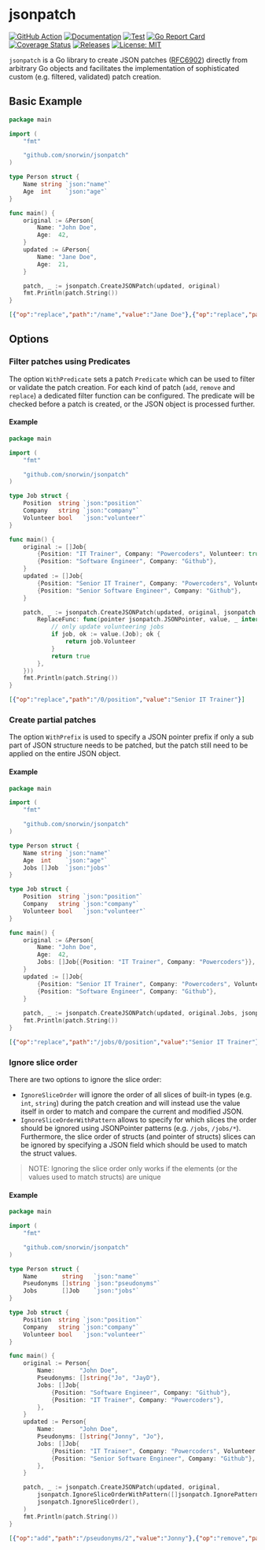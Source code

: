 # jsonpatch
[![GitHub Action](https://img.shields.io/badge/GitHub-Action-blue)](https://github.com/features/actions)
[![Documentation](https://img.shields.io/badge/godoc-reference-5272B4.svg)](https://pkg.go.dev/github.com/snorwin/jsonpatch)
[![Test](https://img.shields.io/github/actions/workflow/status/snorwin/jsonpatch/test.yaml?label=tests&logo=github)](https://github.com/snorwin/sonpatch/actions)
[![Go Report Card](https://goreportcard.com/badge/github.com/snorwin/jsonpatch)](https://goreportcard.com/report/github.com/snorwin/jsonpatch)
[![Coverage Status](https://coveralls.io/repos/github/snorwin/jsonpatch/badge.svg?branch=main)](https://coveralls.io/github/snorwin/jsonpatch?branch=main)
[![Releases](https://img.shields.io/github/v/release/snorwin/jsonpatch)](https://github.com/snorwin/jsonpatch/releases)
[![License: MIT](https://img.shields.io/badge/License-MIT-yellow.svg)](https://opensource.org/licenses/MIT)

`jsonpatch` is a Go library to create JSON patches ([RFC6902](http://tools.ietf.org/html/rfc6902)) directly from arbitrary Go objects and facilitates the implementation of sophisticated custom (e.g. filtered, validated) patch creation.

## Basic Example

```go
package main

import (
	"fmt"

	"github.com/snorwin/jsonpatch"
)

type Person struct {
	Name string `json:"name"`
	Age  int    `json:"age"`
}

func main() {
	original := &Person{
		Name: "John Doe",
		Age:  42,
	}
	updated := &Person{
		Name: "Jane Doe",
		Age:  21,
	}

	patch, _ := jsonpatch.CreateJSONPatch(updated, original)
	fmt.Println(patch.String())
}
```
```json
[{"op":"replace","path":"/name","value":"Jane Doe"},{"op":"replace","path":"/age","value":21}]
```

## Options
### Filter patches using Predicates
The option `WithPredicate` sets a patch `Predicate` which can be used to filter or validate the patch creation.
For each kind of patch (`add`, `remove` and `replace`) a dedicated filter function can be configured. The 
predicate will be checked before a patch is created, or the JSON object is processed further.

#### Example
```go
package main

import (
	"fmt"

	"github.com/snorwin/jsonpatch"
)

type Job struct {
	Position  string `json:"position"`
	Company   string `json:"company"`
	Volunteer bool   `json:"volunteer"`
}

func main() {
	original := []Job{
		{Position: "IT Trainer", Company: "Powercoders", Volunteer: true},
		{Position: "Software Engineer", Company: "Github"},
	}
	updated := []Job{
		{Position: "Senior IT Trainer", Company: "Powercoders", Volunteer: true},
		{Position: "Senior Software Engineer", Company: "Github"},
	}

	patch, _ := jsonpatch.CreateJSONPatch(updated, original, jsonpatch.WithPredicate(jsonpatch.Funcs{
		ReplaceFunc: func(pointer jsonpatch.JSONPointer, value, _ interface{}) bool {
			// only update volunteering jobs
			if job, ok := value.(Job); ok {
				return job.Volunteer
			}
			return true
		},
	}))
	fmt.Println(patch.String())
}
```

```json
[{"op":"replace","path":"/0/position","value":"Senior IT Trainer"}]
```


### Create partial patches
The option `WithPrefix` is used to specify a JSON pointer prefix if only a sub part of JSON structure needs to be patched,
but the patch still need to be applied on the entire JSON object.

#### Example
```go
package main

import (
	"fmt"

	"github.com/snorwin/jsonpatch"
)

type Person struct {
	Name string `json:"name"`
	Age  int    `json:"age"`
	Jobs []Job  `json:"jobs"`
}

type Job struct {
	Position  string `json:"position"`
	Company   string `json:"company"`
	Volunteer bool   `json:"volunteer"`
}

func main() {
	original := &Person{
		Name: "John Doe",
		Age:  42,
		Jobs: []Job{{Position: "IT Trainer", Company: "Powercoders"}},
	}
	updated := []Job{
		{Position: "Senior IT Trainer", Company: "Powercoders", Volunteer: true},
		{Position: "Software Engineer", Company: "Github"},
	}
	
	patch, _ := jsonpatch.CreateJSONPatch(updated, original.Jobs, jsonpatch.WithPrefix(jsonpatch.ParseJSONPointer("/jobs")))
	fmt.Println(patch.String())
}
```
```json
[{"op":"replace","path":"/jobs/0/position","value":"Senior IT Trainer"},{"op":"replace","path":"/jobs/0/volunteer","value":true},{"op":"add","path":"/jobs/1","value":{"position":"Software Engineer","company":"Github","volunteer":false}}]
```

### Ignore slice order
There are two options to ignore the slice order:
- `IgnoreSliceOrder` will ignore the order of all slices of built-in types (e.g. `int`, `string`) during the patch creation
  and will instead use the value itself in order to match and compare the current and modified JSON.
- `IgnoreSliceOrderWithPattern` allows to specify for which slices the order should be ignored using JSONPointer patterns (e.g. `/jobs`, `/jobs/*`).
  Furthermore, the slice order of structs (and pointer of structs) slices can be ignored by specifying a JSON field which should be used 
  to match the struct values. 

> NOTE: Ignoring the slice order only works if the elements (or the values used to match structs) are unique

#### Example
```go
package main

import (
	"fmt"

	"github.com/snorwin/jsonpatch"
)

type Person struct {
	Name       string   `json:"name"`
	Pseudonyms []string `json:"pseudonyms"`
	Jobs       []Job    `json:"jobs"`
}

type Job struct {
	Position  string `json:"position"`
	Company   string `json:"company"`
	Volunteer bool   `json:"volunteer"`
}

func main() {
	original := Person{
		Name:       "John Doe",
		Pseudonyms: []string{"Jo", "JayD"},
		Jobs: []Job{
			{Position: "Software Engineer", Company: "Github"},
			{Position: "IT Trainer", Company: "Powercoders"},
		},
	}
	updated := Person{
		Name:       "John Doe",
		Pseudonyms: []string{"Jonny", "Jo"},
		Jobs: []Job{
			{Position: "IT Trainer", Company: "Powercoders", Volunteer: true},
			{Position: "Senior Software Engineer", Company: "Github"},
		},
	}

	patch, _ := jsonpatch.CreateJSONPatch(updated, original,
		jsonpatch.IgnoreSliceOrderWithPattern([]jsonpatch.IgnorePattern{{Pattern: "/*", JSONField: "company"}}),
		jsonpatch.IgnoreSliceOrder(),
	)
	fmt.Println(patch.String())
}
```
```json
[{"op":"add","path":"/pseudonyms/2","value":"Jonny"},{"op":"remove","path":"/pseudonyms/1"},{"op":"replace","path":"/jobs/1/volunteer","value":true},{"op":"replace","path":"/jobs/0/position","value":"Senior Software Engineer"}]
```
